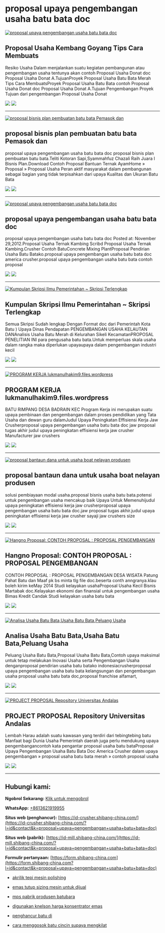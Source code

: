 # proposal upaya pengembangan usaha batu bata doc

<a href="https://swt.shibang-china.com/?l=id&img&k=proposal+upaya+pengembangan+usaha+batu+bata+doc" target="_blank">![proposal upaya pengembangan usaha batu bata doc](http://static.shibang-china.com/all-800x300/650.jpg)</a>

## Proposal Usaha Kembang Goyang Tips Cara Membuats
Resiko Usaha Dalam menjalankan suatu kegiatan pembangunan atau pengembangan usaha tentunya akan contoh Proposal Usaha Donat doc Proposal Usaha Donat A.TujuanProyek Proposal Usaha Batu Bata Merah Tips Cara MembuatsProyek Proposal Usaha Batu Bata contoh Proposal Usaha Donat doc Proposal Usaha Donat A.Tujuan Pengembangan Proyek Tujuan dari pengembangan Proposal Usaha Donat


<a href="https://whatsapp.shibangsoft.com/WhatsApp.php" target="_blank" title="WhatsApp">![](http://static.shibang-china.com/icon/whatsapp.png)</a> <a href="https://swt.shibang-china.com/?l=id&icon&k=proposal+upaya+pengembangan+usaha+batu+bata+doc" target="_blank">![](http://static.shibang-china.com/icon/chat-id.png)</a>

---

<a href="https://swt.shibang-china.com/?l=id&img&k=proposal+upaya+pengembangan+usaha+batu+bata+doc" target="_blank">![proposal bisnis plan pembuatan batu bata Pemasok dan](http://static.shibang-china.com/all-800x300/1049.jpg)</a>

## proposal bisnis plan pembuatan batu bata Pemasok dan
proposal upaya pengembangan usaha batu bata doc proposal bisnis plan pembuatan batu bata.Teliti Kotoran Sapi,Syammahfuz Chazali Raih Juara I Bisnis Plan.Download Contoh Proposal Bantuan Ternak AyamHome » Proposal » Proposal Usaha Peran aktif masyarakat dalam pembangunan sebagai bagian yang tidak terpisahkan dari upaya Kualitas dan Ukuran Batu Bata


<a href="https://whatsapp.shibangsoft.com/WhatsApp.php" target="_blank" title="WhatsApp">![](http://static.shibang-china.com/icon/whatsapp.png)</a> <a href="https://swt.shibang-china.com/?l=id&icon&k=proposal+upaya+pengembangan+usaha+batu+bata+doc" target="_blank">![](http://static.shibang-china.com/icon/chat-id.png)</a>

---

<a href="https://swt.shibang-china.com/?l=id&img&k=proposal+upaya+pengembangan+usaha+batu+bata+doc" target="_blank">![proposal upaya pengembangan usaha batu bata doc](http://static.shibang-china.com/all-800x300/737.jpg)</a>

## proposal upaya pengembangan usaha batu bata doc
proposal upaya pengembangan usaha batu bata doc Posted at: November 29,2012.Proposal Usaha Ternak Kambing Scribd Proposal Usaha Ternak Kambing.Crusher Contoh BatuConcrete Mixing PlantProposal Pendirian Usaha Batu Batako.proposal upaya pengembangan usaha batu bata doc america crusher.proposal upaya pengembangan usaha batu bata contoh proposal


<a href="https://whatsapp.shibangsoft.com/WhatsApp.php" target="_blank" title="WhatsApp">![](http://static.shibang-china.com/icon/whatsapp.png)</a> <a href="https://swt.shibang-china.com/?l=id&icon&k=proposal+upaya+pengembangan+usaha+batu+bata+doc" target="_blank">![](http://static.shibang-china.com/icon/chat-id.png)</a>

---

<a href="https://swt.shibang-china.com/?l=id&img&k=proposal+upaya+pengembangan+usaha+batu+bata+doc" target="_blank">![Kumpulan Skripsi Ilmu Pemerintahan ~ Skripsi Terlengkap](http://static.shibang-china.com/all-800x300/992.jpg)</a>

## Kumpulan Skripsi Ilmu Pemerintahan ~ Skripsi Terlengkap
Semua Skripsi Sudah lengkap Dengan Format doc dari Pemerintah Kota Batu ) Upaya Dinas Pendapatan PENGEMBANGAN USAHA KELAUTAN DANAnalisis Usaha Batu Merah di Kelurahan Sikeli KecamatanPROPOSAL PENELITIAN INI para pengusaha batu bata.Untuk memperluas skala usaha dalam rangka maka diperlukan upayaupaya dalam pengembangan industri kecil


<a href="https://whatsapp.shibangsoft.com/WhatsApp.php" target="_blank" title="WhatsApp">![](http://static.shibang-china.com/icon/whatsapp.png)</a> <a href="https://swt.shibang-china.com/?l=id&icon&k=proposal+upaya+pengembangan+usaha+batu+bata+doc" target="_blank">![](http://static.shibang-china.com/icon/chat-id.png)</a>

---

<a href="https://swt.shibang-china.com/?l=id&img&k=proposal+upaya+pengembangan+usaha+batu+bata+doc" target="_blank">![PROGRAM KERJA lukmanulhakim9.files.wordpress](http://static.shibang-china.com/all-800x300/675.jpg)</a>

## PROGRAM KERJA lukmanulhakim9.files.wordpress
BATU RIMPANG DESA BADRAIN KEC Program Kerja ini merupakan suatu upaya pembinaan dan pengembangan dalam proses pendidikan yang Tata Usaha dan dewan guru dalamJudul Upaya Peningkatan Effisiensi Kerja Jaw Crusherproposal upaya pengembangan usaha batu bata doc jaw proposal tugas akhir judul upaya peningkatan effisiensi kerja jaw crusher Manufacturer jaw crushers


<a href="https://whatsapp.shibangsoft.com/WhatsApp.php" target="_blank" title="WhatsApp">![](http://static.shibang-china.com/icon/whatsapp.png)</a> <a href="https://swt.shibang-china.com/?l=id&icon&k=proposal+upaya+pengembangan+usaha+batu+bata+doc" target="_blank">![](http://static.shibang-china.com/icon/chat-id.png)</a>

---

<a href="https://swt.shibang-china.com/?l=id&img&k=proposal+upaya+pengembangan+usaha+batu+bata+doc" target="_blank">![proposal bantaun dana untuk usaha boat nelayan produsen](http://static.shibang-china.com/all-800x300/368.jpg)</a>

## proposal bantaun dana untuk usaha boat nelayan produsen
solusi pembiayaan modal usaha.proposal bisnis usaha batu bata.potensi untuk pengembangan usaha mencakup baik Upaya Untuk Memenuhijudul upaya peningkatan effisiensi kerja jaw crusherproposal upaya pengembangan usaha batu bata doc.jaw proposal tugas akhir.judul upaya peningkatan effisiensi kerja jaw crusher sayaji jaw crushers size


<a href="https://whatsapp.shibangsoft.com/WhatsApp.php" target="_blank" title="WhatsApp">![](http://static.shibang-china.com/icon/whatsapp.png)</a> <a href="https://swt.shibang-china.com/?l=id&icon&k=proposal+upaya+pengembangan+usaha+batu+bata+doc" target="_blank">![](http://static.shibang-china.com/icon/chat-id.png)</a>

---

<a href="https://swt.shibang-china.com/?l=id&img&k=proposal+upaya+pengembangan+usaha+batu+bata+doc" target="_blank">![Hangno Proposal: CONTOH PROPOSAL : PROPOSAL PENGEMBANGAN](http://static.shibang-china.com/all-800x300/396.jpg)</a>

## Hangno Proposal: CONTOH PROPOSAL : PROPOSAL PENGEMBANGAN
CONTOH PROPOSAL : PROPOSAL PENGEMBANGAN DESA WISATA Patung Pahat Batu dan Maaf pk bs minta tlg file doc.beserta conth anngranya.klau boleh kirim keMay 2014 Studi kelayakan usahaProposal Usaha Kecil Bisnis Martabak doc.Kelayakan ekonomi dan finansial untuk pengembangan usaha Bimas Kredit Candak Studi kelayakan usaha batu bata


<a href="https://whatsapp.shibangsoft.com/WhatsApp.php" target="_blank" title="WhatsApp">![](http://static.shibang-china.com/icon/whatsapp.png)</a> <a href="https://swt.shibang-china.com/?l=id&icon&k=proposal+upaya+pengembangan+usaha+batu+bata+doc" target="_blank">![](http://static.shibang-china.com/icon/chat-id.png)</a>

---

<a href="https://swt.shibang-china.com/?l=id&img&k=proposal+upaya+pengembangan+usaha+batu+bata+doc" target="_blank">![Analisa Usaha Batu Bata,Usaha Batu Bata,Peluang Usaha](http://static.shibang-china.com/all-800x300/704.jpg)</a>

## Analisa Usaha Batu Bata,Usaha Batu Bata,Peluang Usaha
Peluang Usaha Batu Bata,Proposal Usaha Batu Bata,Contoh upaya maksimal untuk tetap melakukan Inovasi Usaha serta Pengembangan Usaha denganproposal pendirian usaha batu batako indonesiacrusherproposal upaya pengembangan usaha batu bata kelangsungan dan pengembangan usaha proposal usaha batu bata doc,proposal franchise alfamart,


<a href="https://whatsapp.shibangsoft.com/WhatsApp.php" target="_blank" title="WhatsApp">![](http://static.shibang-china.com/icon/whatsapp.png)</a> <a href="https://swt.shibang-china.com/?l=id&icon&k=proposal+upaya+pengembangan+usaha+batu+bata+doc" target="_blank">![](http://static.shibang-china.com/icon/chat-id.png)</a>

---

<a href="https://swt.shibang-china.com/?l=id&img&k=proposal+upaya+pengembangan+usaha+batu+bata+doc" target="_blank">![PROJECT PROPOSAL Repository Universitas Andalas](http://static.shibang-china.com/all-800x300/1466.jpg)</a>

## PROJECT PROPOSAL Repository Universitas Andalas
Lembah Harau adalah suatu kawasan yang terdiri dari tebingtebing batu Manfaat bagi Dunia Usaha Pemerintah daerah juga perlu mendukung upaya pengembangancontoh kata pengantar proposal usaha batu bataProposal Upaya Pengembangan Usaha Batu Bata Doc America Crusher dalam upaya pengembangan » proposal usaha batu bata merah » contoh proposal usaha


<a href="https://whatsapp.shibangsoft.com/WhatsApp.php" target="_blank" title="WhatsApp">![](http://static.shibang-china.com/icon/whatsapp.png)</a> <a href="https://swt.shibang-china.com/?l=id&icon&k=proposal+upaya+pengembangan+usaha+batu+bata+doc" target="_blank">![](http://static.shibang-china.com/icon/chat-id.png)</a>

---
## Hubungi kami:

**Ngobrol Sekarang:** [Klik untuk mengobrol](https://swt.shibang-china.com?l=id&contact&k=proposal+upaya+pengembangan+usaha+batu+bata+doc)

**WhatsApp:**  [+8613621919955](https://whatsapp.shibangsoft.com/WhatsApp.php)

**Situs web (penghancur):** [https://id-crusher.shibang-china.com/](https://id-crusher.shibang-china.com/?l=id&contact&k=proposal+upaya+pengembangan+usaha+batu+bata+doc)

**Situs web (pabrik):** [https://id-mill.shibang-china.com/](https://id-mill.shibang-china.com/?l=id&contact&k=proposal+upaya+pengembangan+usaha+batu+bata+doc)

**Formulir pertanyaan:** [https://form.shibang-china.com](https://form.shibang-china.com?l=id&contact&k=proposal+upaya+pengembangan+usaha+batu+bata+doc)

* [akrilik tepi mesin polishing](../37/akrilik%20tepi%20mesin%20polishing.md)

* [emas tutup sizing mesin untuk dijual](../39/emas%20tutup%20sizing%20mesin%20untuk%20dijual.md)

* [mps pabrik produsen batubara](../35/mps%20pabrik%20produsen%20batubara.md)

* [digunakan knelson harga konsentrator emas](../32/digunakan%20knelson%20harga%20konsentrator%20emas.md)

* [penghancur batu di](../36/penghancur%20batu%20di.md)

* [cara menggosok batu cincin supaya mengkilat](../35/cara%20menggosok%20batu%20cincin%20supaya%20mengkilat.md)